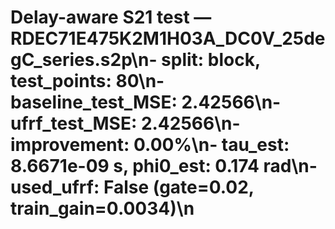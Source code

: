 # Delay-aware S21 test — RDEC71E475K2M1H03A_DC0V_25degC_series.s2p\n- split: block, test_points: 80\n- baseline_test_MSE: 2.42566\n- ufrf_test_MSE: 2.42566\n- improvement: 0.00%\n- tau_est: 8.6671e-09 s, phi0_est: 0.174 rad\n- used_ufrf: False (gate=0.02, train_gain=0.0034)\n